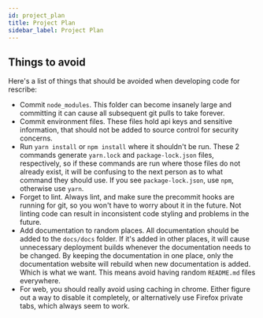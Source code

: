 ```yaml
---
id: project_plan
title: Project Plan
sidebar_label: Project Plan
---
```


## Things to avoid

Here's a list of things that should be avoided when developing code for rescribe:

- Commit `node_modules`. This folder can become insanely large and committing it can cause all subsequent git pulls to take forever.
- Commit environment files. These files hold api keys and sensitive information, that should not be added to source control for security concerns.
- Run `yarn install` or `npm install` where it shouldn't be run. These 2 commands generate `yarn.lock` and `package-lock.json` files, respectively, so if these commands are run where those files do not already exist, it will be confusing to the next person as to what command they should use. If you see `package-lock.json`, use `npm`, otherwise use `yarn`.
- Forget to lint. Always lint, and make sure the precommit hooks are running for git, so you won't have to worry about it in the future. Not linting code can result in inconsistent code styling and problems in the future.
- Add documentation to random places. All documentation should be added to the `docs/docs` folder. If it's added in other places, it will cause unnecessary deployment builds whenever the documentation needs to be changed. By keeping the documentation in one place, only the documentation website will rebuild when new documentation is added. Which is what we want. This means avoid having random `README.md` files everywhere.
- For web, you should really avoid using caching in chrome. Either figure out a way to disable it completely, or alternatively use Firefox private tabs, which always seem to work.
